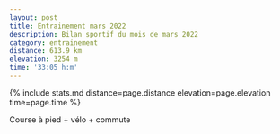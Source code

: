 ```yaml
---
layout: post
title: Entrainement mars 2022
description: Bilan sportif du mois de mars 2022
category: entrainement
distance: 613.9 km
elevation: 3254 m
time: '33:05 h:m'
---
```


{%
  include stats.md
  distance=page.distance
  elevation=page.elevation
  time=page.time
%}

Course à pied + vélo + commute

<!--
vim:spell spelllang=fr
-->
